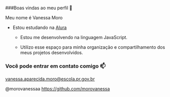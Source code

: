  ###Boas vindas ao meu perfil 👋
 
 Meu nome é Vanessa Moro
 
   - Estou estudando na [Alura](https://www.alura.com.br)

     - Estou me desenvolvendo na linguagem JavaScript.

     - Utilizo esse espaço para minha organização e compartilhamento dos meus projetos desenvolvidos.

   ### Você pode entrar em contato comigo 📫 

   vanessa.aparecida.moro@escola.pr.gov.br

   @morovanessaa
https://github.com/morovanessa

























   

   
